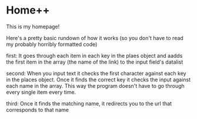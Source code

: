 # Home++
This is my homepage!

Here's a pretty basic rundown of how it works (so you don't have to read my probably horribly formatted code)

first: It goes through each item in each key in the plaes object and aadds the first item in the array (the name of the link) to the input field's datalist

second: When you input text it checks the first character against each key in the places object. Once it finds the correct key it checks the input against each name in the array. This way the program doesn't have to go through every single item every time.

third: Once it finds the matching name, it redirects you to the url that corresponds to that name
